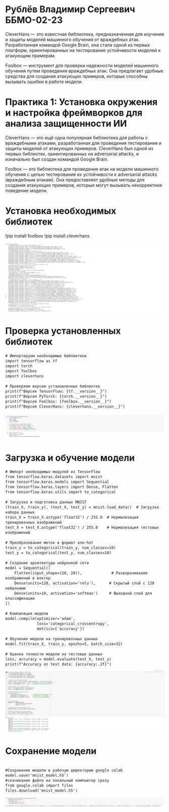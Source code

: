# Рублёв Владимир Сергеевич ББМО-02-23

CleverHans — это известная библиотека, предназначенная для изучения и защиты моделей машинного обучения от враждебных атак. Разработанная командой Google Brain, она стала одной из первых платформ, ориентированных на тестирование устойчивости моделей к атакующим примерам.

Foolbox — инструмент для проверки надежности моделей машинного обучения путем проведения враждебных атак. Она предлагает удобные средства для создания атакующих примеров, которые способны вызывать ошибки в работе модели.

# Практика 1: Установка окружения и настройка фреймворков для анализа защищенности ИИ

CleverHans — это ещё одна популярная библиотека для работы с враждебными атаками, разработанная для проведения тестирования и защиты моделей от атакующих примеров. CleverHans был одной из первых библиотек, ориентированных на adversarial attacks, и изначально был создан командой Google Brain.

Foolbox — это библиотека для проведения атак на модели машинного обучения с целью тестирования их устойчивости к adversarial attacks (враждебным атакам). Она предоставляет удобные методы для создания атакующих примеров, которые могут вызывать некорректное поведение модели.

# Установка необходимых библиотек

!pip install foolbox
!pip install cleverhans

![image](https://github.com/vladimirrublev/AZSII-1-/blob/main/screenshot/1.png)

# Проверка установленных библиотек

```
# Импортируем необходимые библиотеки
import tensorflow as tf
import torch
import foolbox
import cleverhans

# Проверяем версии установленных библиотек
print(f"Версия TensorFlow: {tf.__version__}")
print(f"Версия PyTorch: {torch.__version__}")
print(f"Версия Foolbox: {foolbox.__version__}")
print(f"Версия CleverHans: {cleverhans.__version__}")

```
![image](https://github.com/vladimirrublev/AZSII-1-/blob/main/screenshot/22.png)

# Загрузка и обучение модели

```
# Импорт необходимых модулей из TensorFlow
from tensorflow.keras.datasets import mnist
from tensorflow.keras.models import Sequential
from tensorflow.keras.layers import Dense, Flatten
from tensorflow.keras.utils import to_categorical

# Загрузка и подготовка данных MNIST
(train_X, train_y), (test_X, test_y) = mnist.load_data()  # Загрузка набора данных
train_X = train_X.astype('float32') / 255.0  # Нормализация тренировочных изображений
test_X = test_X.astype('float32') / 255.0    # Нормализация тестовых изображений

# Преобразование меток в формат one-hot
train_y = to_categorical(train_y, num_classes=10)
test_y = to_categorical(test_y, num_classes=10)

# Создание архитектуры нейронной сети
model = Sequential([
    Flatten(input_shape=(28, 28)),             # Разворачивание изображений в вектор
    Dense(units=128, activation='relu'),      # Скрытый слой с 128 нейронами
    Dense(units=10, activation='softmax')     # Выходной слой для классификации
])

# Компиляция модели
model.compile(optimizer='adam', 
              loss='categorical_crossentropy', 
              metrics=['accuracy'])

# Обучение модели на тренировочных данных
model.fit(train_X, train_y, epochs=5, batch_size=32)

# Оценка точности модели на тестовых данных
loss, accuracy = model.evaluate(test_X, test_y)
print(f"Accuracy on test data: {accuracy:.2f}")

```

![image](https://github.com/vladimirrublev/AZSII-1-/blob/main/screenshot/33.png)

# Сохранение модели

```

#Сохранение модели в рабочую директорию google colab
model.save('mnist_model.h5')
#скачивание файла на локальный компьютер сразу
from google.colab import files
files.download('mnist_model.h5')

```

![image](https://github.com/vladimirrublev/AZSII-1-/blob/main/screenshot/44.png)
